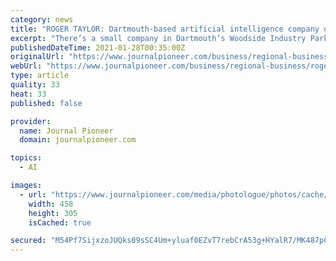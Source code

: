 ```yaml
---
category: news
title: "ROGER TAYLOR: Dartmouth-based artificial intelligence company on a hiring spree"
excerpt: "There’s a small company in Dartmouth’s Woodside Industry Park, which could soon become the global leader in an estimated $4 billion-a-year marine risk management business. Global Spatial Technology Solutions Inc."
publishedDateTime: 2021-01-28T00:35:00Z
originalUrl: "https://www.journalpioneer.com/business/regional-business/roger-taylor-dartmouth-based-artificial-intelligence-company-on-a-hiring-spree-545833/"
webUrl: "https://www.journalpioneer.com/business/regional-business/roger-taylor-dartmouth-based-artificial-intelligence-company-on-a-hiring-spree-545833/"
type: article
quality: 33
heat: 33
published: false

provider:
  name: Journal Pioneer
  domain: journalpioneer.com

topics:
  - AI

images:
  - url: "https://www.journalpioneer.com/media/photologue/photos/cache/uncertainty-over-rail-blockades-leads-acl-to-skip-halifax-1_medium.jpg"
    width: 458
    height: 305
    isCached: true

secured: "M54Pf7SijxzoJUQks09sSC4Um+yluaf0EZvT7rebCrA53g+HYalR7/MK487pCdK6Mo2m4SkKXjpyF1XS7y5o+XLws9jqrl5DvoV8nNW/+0qS69prw9EUloiNSQ7TgVIe7rDQYQzZw3joB02r7GcC/cDI5UHkgyjigHtCAdyxiFxEB8+94NshKWh0LhCbwLnf0MKcRAZGX+MCOl4Dgjvl4djylC448L7RcZ2RROAIwbHnPM3ulyohHOhN5gn6JENEu96+8CNwfztvvzRoG4IYo/1kfLJ1gJHYcXb8WNrzzD2a4ximtpadZLnEox+0UwoC6XGROD/fvFIevxMmhRy/jg+W/Kq6QIEBcofgTismRvU=;bpaw8GAJjDSwyZzWftQ9Hg=="
---
```


